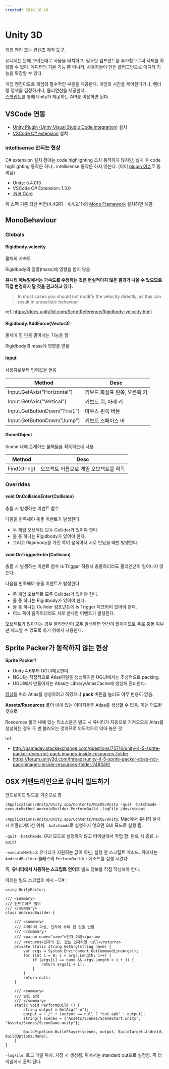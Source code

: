 ```yaml
---
created: 2016-10-18
---
```

# Unity 3D

게임 엔진 또는 컨텐츠 제작 도구.

유니티는 눈에 보이는대로 사물을 배치하고, 필요한 컴포넌트를 추가함으로써 객체를 확장할 수 있다.
에디터의 기본 기능 뿐 아니라, 사용자들이 만든 플러그인으로 에디터 기능을 확장할 수 있다.

게임 엔진이므로 게임의 필수적인 부분을 제공한다.
게임의 시간을 제어한다거나, 렌더링 정책을 결정하거나, 물리연산을 제공한다.\
[스크립트](https://docs.unity3d.com/ScriptReference/)를 통해 Unity가 제공하는 API를 이용하면 된다.

## VSCode 연동

* [Unity Plugin (Unity Visual Studio Code Integration)](https://github.com/dotBunny/VSCode) 설치
* [VSCode C# extension](https://marketplace.visualstudio.com/items?itemName=ms-vscode.csharp) 설치

### intellisense 안되는 현상

C# extension 설치 전에는 code highlighting 조차 동작하지 않지만, 설치 후 code highlighting 동작은 하나..
intellisense 동작은 하지 않는다. (이미 [plugin 이슈](https://github.com/dotBunny/VSCode/issues/116)로 등록됨)

* Unity: 5.4.0f3
* VSCode C# Extension: 1.3.0
* [.Net Core](https://www.microsoft.com/net/core#macos)

위 스펙 기준 최신 버전(4.4SR1 - 4.4.2.11)의 [Mono Framework](http://www.mono-project.com/) 설치하면 해결.

## MonoBehaviour

### Globals

#### Rigidbody.velocity

물체의 가속도

Rigidbody의 질량(mass)에 영향을 받지 않음

**유니티 매뉴얼에서는 가속도를 수정하는 것은 현실적이지 않은 결과가 나올 수 있으므로 직접 변경하지 말 것을 권고하고 있다.**

> In most cases you should not modify the velocity directly, as this can result in unrealistic behaviour

ref. https://docs.unity3d.com/ScriptReference/Rigidbody-velocity.html

#### Rigidbody.AddForce(Vector3)

물체에 힘 만큼 밀어내는 기능을 함

Rigidbody의 mass에 영향을 받음

#### Input

사용자로부터 입력값을 얻음

Method | Desc
--- | ---
Input.GetAxis("Horizontal") | 키보드 화살표 왼쪽, 오른쪽 키
Input.GetAxis("Vertical") | 키보드 위, 아래 키
Input.GetButtonDown("Fire1") | 마우스 왼쪽 버튼
Input.GetButtonDown("Jump") | 키보드 스페이스 바

#### GameObject

Scene 내에 존재하는 물체들을 획득하는데 사용

Method | Desc
--- | ---
Find(string) | 오브젝트 이름으로 게임 오브젝트를 획득

### Overrides

#### void OnCollisionEnter(Collision)

충돌 시 발생하는 이벤트 함수

다음을 만족해야 충돌 이벤트가 발생한다:

* 두 게임 오브젝트 모두 Collider가 있어야 한다.
* 둘 중 하나는 Rigidbody가 있어야 한다.
* 그리고 Rigidbody를 가진 쪽이 움직여서 서로 만났을 때만 발생한다.

#### void OnTriggerEnter(Collision)

충돌 시 발생하는 이벤트 함수
Is Trigger 허용시 충돌하더라도 물리연산이 일어나지 않는다.

다음을 만족해야 충돌 이벤트가 발생한다:

* 두 게임 오브젝트 모두 Collider가 있어야 한다.
* 둘 중 하나는 Rigidbody가 있어야 한다.
* 둘 중 하나는 Collider 컴포넌트에 Is Trigger 체크되어 있어야 한다.
* 어느 쪽이 움직이더라도 서로 만나면 이벤트가 발생한다.

오브젝트가 많아지는 경우 물리연산이 모두 발생하면 연산이 많아지므로 주로 충돌 여부만 체크할 수
있도록 하기 위해서 사용한다.

## Sprite Packer가 동작하지 않는 현상

**Sprite Packer?**
* Unity 4.6부터 UGUI제공한다.
* NGUI는 직접적으로 Atlas파일을 생성하지만 UGUI에서는 추상적으로 packing.
* UGUI에서 만들어지는 Atlas는 Library/AtlasCache에 생성해 관리한다.

[영상](https://www.youtube.com/watch?v=Pj8Y48ecBZY)을 따라 Atlas를 생성하려고 하였으나 **pack** 버튼을 눌러도 아무 반응이 없음.

**Assets/Resources** 폴더 내에 있는 이미지들은 Atlas를 생성할 수 없음. 이는 의도된 것으로

Resources 폴더 내에 있는 리소스들은 빌드 시 유니티가 자동으로 가져오므로 Atlas를 생성하는 경우 두 번 불러오는 것이므로 의도적으로 막아 놓은 것

ref.
* http://gamedev.stackexchange.com/questions/75716/unity-4-5-sprite-packer-does-not-pack-images-inside-resources-folder
* https://forum.unity3d.com/threads/unity-4-5-sprite-packer-does-not-pack-images-inside-resources-folder.248349/

## OSX 커맨드라인으로 유니티 빌드하기

안드로이드 빌드를 기준으로 함

`/Applications/Unity/Unity.app/Contents/MacOS/Unity -quit -batchmode -executeMethod AndroidBuilder.PerformBuild -logFile /dev/stdout`

`/Applications/Unity/Unity.app/Contents/MacOS/Unity`: Mac에서 유니티 설치 시 어플리케이션 위치.
`-batchmode`로 실행하지 않으면 GUI 모드로 실행 됨.

`-quit -batchmode`: GUI 모드로 실행하지 않고 터미널에서 작업 함. 완료 시 종료. (`-quit`)

`-executeMethod`: 유니티가 지원하는 값이 아닌, 실행 할 스크립트 메소드.
위에서는 `AndroidBuilder` 클래스의 `PerformBuild()` 메소드를 실행 시켰다.

즉, **유니티에서 사용하는 스크립트 언어**로 빌드 정보를 직접 작성해야 한다.

아래는 빌드 스크립트 예시 - C# :

```Csharp
using UnityEditor;

/// <summary>
/// 안드로이드 빌더
/// </summary>
class AndroidBuilder {

    /// <summary>
    /// 파라미터 파싱, 인자에 부여 된 값을 반환
    /// </summary>
    /// <param name="name">인자 이름</param>
    /// <returns>인자의 값, 없는 인자라면 null</returns>
    private static string GetArg(string name) {
        var args = System.Environment.GetCommandLineArgs();
        for (int i = 0; i < args.Length; i++) {
            if (args[i] == name && args.Length > i + 1) {
                return args[i + 1];
            }
        }
        return null;
    }

    /// <summary>
    /// 빌드 실행
    /// </summary>
    static void PerformBuild () {
        string output = GetArg("-o");
        output = "./" + (output == null ? "out.apk" : output);
        string[] scenes = {"Assets/Scenes/SceneStart.unity", "Assets/Scenes/SceneGame.unity"};

        BuildPipeline.BuildPlayer(scenes, output, BuildTarget.Android, BuildOptions.None);
    }
}
```

`-logFile`: 로그 파일 위치. 지정 시 생성됨. 위에서는 standard out으로 설정함. 즉 터미널에서 출력 된다.
